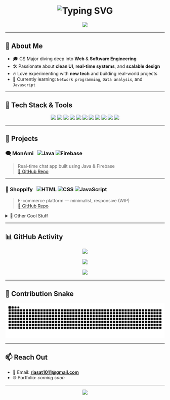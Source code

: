 <!-- Header with Typing Animation -->
<h1 align="center">
  <img src="https://readme-typing-svg.demolab.com?font=Fira+Code&pause=1000&color=5BE0F2&center=true&vCenter=true&width=435&lines=Hi+I'm+Rafsan+Riasat!;CS+Student+%7C+Dev+%7C+Tech+Enthusiast;Welcome+to+my+GitHub+Profile" alt="Typing SVG" />
</h1>

<p align="center">
  <a href="mailto:riasat1011@gmail.com">
    <img src="https://img.shields.io/badge/Gmail-D14836?style=for-the-badge&logo=gmail&logoColor=white" />
  </a>
</p>

---

## 🧠 About Me

- 🎓 CS Major diving deep into **Web** & **Software Engineering**
- 🛠️ Passionate about **clean UI**, **real-time systems**, and **scalable design**
- 🔥 Love experimenting with **new tech** and building real-world projects
- 🌱 Currently learning: `Network programming`, `Data analysis`, and `Javascript`

---

## 🧰 Tech Stack & Tools

<p align="center">
  <!-- Languages -->
  <img src="https://img.shields.io/badge/C-00599C?style=for-the-badge&logo=c&logoColor=white" />
  <img src="https://img.shields.io/badge/C++-00599C?style=for-the-badge&logo=c%2B%2B&logoColor=white" />
  <img src="https://img.shields.io/badge/Java-ED8B00?style=for-the-badge&logo=java&logoColor=white" />
  <img src="https://img.shields.io/badge/Python-3776AB?style=for-the-badge&logo=python&logoColor=white" />
  <img src="https://img.shields.io/badge/JavaScript-F7DF1E?style=for-the-badge&logo=javascript&logoColor=black" />
  <img src="https://img.shields.io/badge/HTML5-E34F26?style=for-the-badge&logo=html5&logoColor=white" />
  <img src="https://img.shields.io/badge/CSS3-1572B6?style=for-the-badge&logo=css3&logoColor=white" />

  <!-- Frameworks / Tools -->
  <img src="https://img.shields.io/badge/Tailwind_CSS-38B2AC?style=for-the-badge&logo=tailwind-css&logoColor=white" />
  <img src="https://img.shields.io/badge/Firebase-FFCA28?style=for-the-badge&logo=firebase&logoColor=black" />
  <img src="https://img.shields.io/badge/Git-F05032?style=for-the-badge&logo=git&logoColor=white" />
  <img src="https://img.shields.io/badge/VS_Code-007ACC?style=for-the-badge&logo=visual-studio-code&logoColor=white" />
</p>



---

## 🚀 Projects

### 🗨️ MonAmi &nbsp; ![Java](https://img.shields.io/badge/-Java-ED8B00?style=flat-square&logo=java&logoColor=white) ![Firebase](https://img.shields.io/badge/-Firebase-FFCA28?style=flat-square&logo=firebase&logoColor=black)

> Real-time chat app built using Java & Firebase  
[🔗 GitHub Repo](https://github.com/narukami00/MonAmi)

---

### 🛒 Shoppify &nbsp; ![HTML](https://img.shields.io/badge/-HTML5-E34F26?style=flat-square&logo=html5&logoColor=white) ![CSS](https://img.shields.io/badge/-CSS3-1572B6?style=flat-square&logo=css3&logoColor=white) ![JavaScript](https://img.shields.io/badge/-JavaScript-F7DF1E?style=flat-square&logo=javascript&logoColor=black)

> E-commerce platform — minimalist, responsive (WIP)  
[🔗 GitHub Repo](https://github.com/narukami00/Shoppify)

<details>
  <summary>🧩 Other Cool Stuff</summary>

- ✅ [GottaDo (Java)](https://github.com/narukami00/ToDoListApp)
- 🧮 [Calculator_JS](https://github.com/narukami00/Caclulator_JS)
- ❌⭕ [TicTacToe_JS](https://github.com/narukami00/TicTacToe_JS-)

</details>

---

## 📊 GitHub Activity

<p align="center">
  <img src="https://github-readme-streak-stats.herokuapp.com?user=narukami00&theme=tokyonight&hide_border=true" />
</p>

<p align="center">
  <img src="https://github-readme-stats.vercel.app/api?username=narukami00&show_icons=true&theme=tokyonight&hide_border=true&bg_color=0D1117" />
</p>

<p align="center">
  <img src="https://github-readme-stats.vercel.app/api/top-langs/?username=narukami00&layout=compact&theme=tokyonight&hide_border=true&bg_color=0D1117" />
</p>

---

## 🐍 Contribution Snake

<p align="center">
  <img src="https://raw.githubusercontent.com/narukami00/narukami00/output/github-contribution-grid-snake.svg" alt="snake animation"/>
</p>


---

## 📫 Reach Out

- 📧 Email: **riasat1011@gmail.com**
- 🌐 Portfolio: _coming soon_

---

<p align="center">
  <img src="https://capsule-render.vercel.app/api?type=waving&color=0:0a0f2c,100:5BE0F2&height=120&section=footer"/>
</p>
